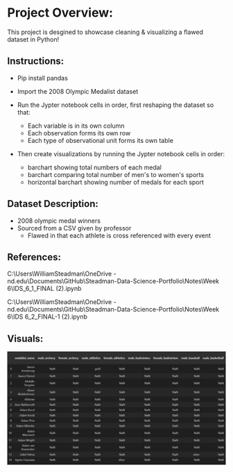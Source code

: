 # Project Overview: 
This project is desgined to showcase cleaning & visualizing a flawed dataset in Python! 

## Instructions: 
- Pip install pandas 
- Import the 2008 Olympic Medalist dataset
- Run the Jypter notebook cells in order, first reshaping the dataset so that:
    - Each variable is in its own column
    - Each observation forms its own row
    - Each type of observational unit forms its own table

- Then create visualizations by running the Jypter notebook cells in order:
    - barchart showing total numbers of each medal 
    - barchart comparing total number of men's to women's sports 
    - horizontal barchart showing number of medals for each sport 

## Dataset Description: 
- 2008 olympic medal winners 
- Sourced from a CSV given by professor 
   - Flawed in that each athlete is cross referenced with every event 

## References:
C:\Users\WilliamSteadman\OneDrive - nd.edu\Documents\GitHub\Steadman-Data-Science-Portfolio\Notes\Week 6\IDS_6_1_FINAL (2).ipynb

C:\Users\WilliamSteadman\OneDrive - nd.edu\Documents\GitHub\Steadman-Data-Science-Portfolio\Notes\Week 6\IDS 6_2_FINAL-1 (2).ipynb


## Visuals:
![alt text](image.png)


